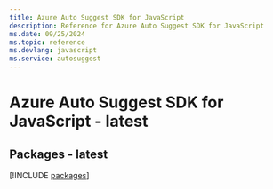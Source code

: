 ```yaml
---
title: Azure Auto Suggest SDK for JavaScript
description: Reference for Azure Auto Suggest SDK for JavaScript
ms.date: 09/25/2024
ms.topic: reference
ms.devlang: javascript
ms.service: autosuggest
---
```

# Azure Auto Suggest SDK for JavaScript - latest
## Packages - latest
[!INCLUDE [packages](auto-suggest-index.md)]